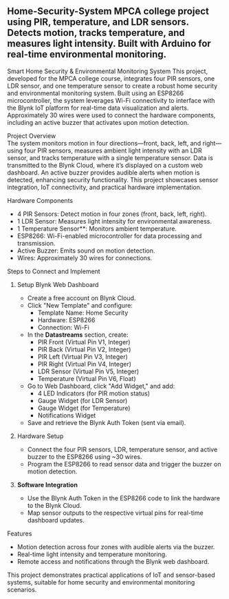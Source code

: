 Home-Security-System
MPCA college project using PIR, temperature, and LDR sensors. Detects motion, tracks temperature, and measures light intensity. Built with Arduino for real-time environmental monitoring.
---

Smart Home Security & Environmental Monitoring System 
This project, developed for the MPCA college course, integrates four PIR sensors, one LDR sensor, and one temperature sensor to create a robust home security and environmental monitoring system. Built using an ESP8266 microcontroller, the system leverages Wi-Fi connectivity to interface with the Blynk IoT platform for real-time data visualization and alerts. Approximately 30 wires were used to connect the hardware components, including an active buzzer that activates upon motion detection.  

Project Overview  
The system monitors motion in four directions—front, back, left, and right—using four PIR sensors, measures ambient light intensity with an LDR sensor, and tracks temperature with a single temperature sensor. Data is transmitted to the Blynk Cloud, where it’s displayed on a custom web dashboard. An active buzzer provides audible alerts when motion is detected, enhancing security functionality. This project showcases sensor integration, IoT connectivity, and practical hardware implementation.

Hardware Components  
- 4 PIR Sensors: Detect motion in four zones (front, back, left, right).  
- 1 LDR Sensor: Measures light intensity for environmental awareness.  
- 1 Temperature Sensor**: Monitors ambient temperature.  
- ESP8266: Wi-Fi-enabled microcontroller for data processing and transmission.  
- Active Buzzer: Emits sound on motion detection.  
- Wires: Approximately 30 wires for connections.  

 Steps to Connect and Implement  
1. Setup Blynk Web Dashboard
   - Create a free account on Blynk Cloud.  
   - Click "New Template" and configure:  
     - Template Name: Home Security  
     - Hardware: ESP8266  
     - Connection: Wi-Fi  
   - In the **Datastreams** section, create:  
     - PIR Front (Virtual Pin V1, Integer)  
     - PIR Back (Virtual Pin V2, Integer)  
     - PIR Left (Virtual Pin V3, Integer)  
     - PIR Right (Virtual Pin V4, Integer)  
     - LDR Sensor (Virtual Pin V5, Integer)  
     - Temperature (Virtual Pin V6, Float)  
   - Go to Web Dashboard, click "Add Widget," and add:  
     - 4 LED Indicators (for PIR motion status)  
     - Gauge Widget (for LDR Sensor)  
     - Gauge Widget (for Temperature)  
     - Notifications Widget  
   - Save and retrieve the Blynk Auth Token (sent via email).  

2. Hardware Setup
   - Connect the four PIR sensors, LDR, temperature sensor, and active buzzer to the ESP8266 using ~30 wires.  
   - Program the ESP8266 to read sensor data and trigger the buzzer on motion detection.  

3. **Software Integration**  
   - Use the Blynk Auth Token in the ESP8266 code to link the hardware to the Blynk Cloud.  
   - Map sensor outputs to the respective virtual pins for real-time dashboard updates.  

Features  
- Motion detection across four zones with audible alerts via the buzzer.  
- Real-time light intensity and temperature monitoring.  
- Remote access and notifications through the Blynk web dashboard.  

This project demonstrates practical applications of IoT and sensor-based systems, suitable for home security and environmental monitoring scenarios.
